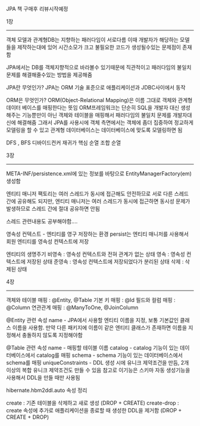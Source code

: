 JPA 책 구매후 리뷰시작예정


1장
***********

객체 모델과 관계형DB는 지향하는 패러다임이 서로다름 
이때 개발자가 해당하는 모델들을 제작하는대에 있어 시간소모가 크고 
불필요한 코드가 생성될수있는 문제점이 존재함 

JPA에서는 DB를 객체지향적으로 바라볼수 있기때문에 직관적이고 패러다임의 불일치문제를 
해결해줄수있는 방법을 제공해줌 


JPA란 무엇인가? 
JPA는 ORM 기술 표준으로 애플리케이션과 JDBC사이에서 동작

ORM은 무엇인가? 
ORM(Object-Relational Mapping)은 이름 그대로 객체와 관계형 데이터 베이스를 매핑한다는 뜻임 
ORM프레임워크는 단순히 SQL을 개발자 대신 생성해주는 기능뿐만이 아닌
객체와 테이블을 매핑해서 패러다임의 불일치 문제를 개발자대신에 해결해줌
그래서 JPA를 사용시에 객체 측면에서는 객체에 좀더 집중하여 정교하게 모델링을 할 수 있고 
관계형 데이터베이스는 데이터베이스에 맞도록 모델링하면 됨


DFS , BFS
디바이드컨커
재귀가 핵심
순열
조합 순열

3장
**********************************
META-INF/persistence.xml에 있는 정보를 바탕으로 EntityManagerFactory(em)생성함 

엔티티 매니저 팩토리는 여러 스레드가 동시에 접근해도 안전하므로 서로 다른 스레드 간에 공유해도 되지만, 엔티티 매니저는 여러 스레드가 동시에 
접근하면 동시성 문제가 발생하므로 스레드 간에 절대 공유하면 안됨 


스레드 관련내용도 공부해야함....


영속성 컨텍스트 - 엔티티를 영구 저장하는 환경
persist는 엔티티 매니저를 사용해서 회원 엔티티를 영속성 컨텍스트에 저장


엔티티의 생명주기 
비영속 : 영속성 컨텍스트와 전혀 관계가 없는 상태
영속 : 영속성 컨텍스트에 저장된 상태
준영속 : 영속성 컨텍스트에 저장되었다가 분리된 상태 
삭제 : 삭제된 상태

4장
*************************************
객체와 테이블 매핑 : @Entity, @Table
기본 키 매핑 : @Id 
필드와 컬럼 매핑 : @Column
연관관계 매핑 : @ManyToOne, @JoinColumn


@Entity 관련 속성 
name - JPA에서 사용할 엔티티 이름을 지정, 보통 기본값인 클래스 이름을 사용함. 만약 다른 패키지에 이름이 같은 엔티티 클래스가 존재하면 이름을 지정해서 
       충돌하지 않도록 지정해야함
       
@Table 관련 속성 
name - 매핑할 테이블 이름 
catalog - catalog 기능이 있는 데이터베이스에서 catalog를 매핑
schema - schema 기능이 있는 데이터베이스에서 schema를 매핑 
uniqueConstraints - DDL 생성 시에 유니크 제약조건을 만듬, 2개 이상의 복합 유니크 제약조건도 만들 수 있음 참고로 이기능은 스키마 자동 생성기능을 사용해서 DDL을 만들                       때만 사용됨

hibernate.hbm2ddl.auto 속성 정리

create : 기존 테이블을 삭제하고 새로 생성 (DROP + CREATE)
create-drop : create 속성에 추가로 애플리케이션을 종료할 때 생성한 DDL을 제거함 (DROP + CREATE + DROP)